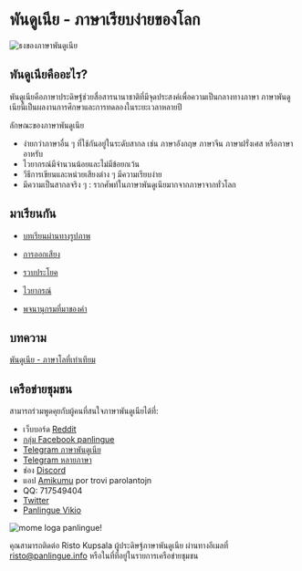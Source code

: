 พันดูเนีย - ภาษาเรียบง่ายของโลก
============================

![](http://www.panlingue.info/bandir/bandir.png "ธงของภาษาพันดูเนีย")

## พันดูเนียคืออะไร?

พันดูเนียคือภาษาประดิษฐ์ช่วยสื่อสารนานาชาติที่มีจุดประสงค์เพื่อความเป็นกลางทางภาษา ภาษาพันดูเนียนี้เป็นผลงานการศึกษาและการทดลองในระยะเวลาหลายปี

ลักษณะของภาษาพันดูเนีย
- ง่ายกว่าภาษาอื่น ๆ ที่ใช้กันอยู่ในระดับสากล เช่น ภาษาอังกฤษ ภาษาจีน ภาษาฝรั่งเศส หรือภาษาอาหรับ
- ไวยากรณ์มีจำนวนน้อยและไม่มีข้อยกเว้น
- วีธีการเขียนและหน่วยเสียงต่าง ๆ มีความเรียบง่าย
- มีความเป็นสากลจริง ๆ : รากศัพท์ในภาษาพันดูเนียมากจากภาษาจากทั่วโลก


## มาเรียนกัน

- [บทเรียนผ่านทางรูปภาพ](http://www.panlingue.info/panlingue/mini_darse.html)
- [การออกเสียง](abc.md)
- [รวบประโยค](fraze.md)
- [ไวยากรณ์](kanun.md)

- [พจนานุกรมที่มาของคำ](leksaslia.md)

## บทความ

[พันดูเนีย - ภาษาโลที่เท่าเทียม](dunia_baxe.md)

## เครือข่ายชุมชน

สามารถร่วมพูดคุยกับผู้คนที่สนใจภาษาพันดูเนียได้ที่:

- เว็บบอร์ด [Reddit](https://www.reddit.com/r/panlingue/)
- [กลุ่ม Facebook panlingue](http://www.facebook.com/groups/panlingue)
- [Telegram ภาษาพันดูเนีย](https://t.me/joinchat/AAAAAENlKqzlMtGkrmf5rg)
- [Telegram หลายภาษา](https://t.me/joinchat/AAAAAEPVsifmS6xRLAlxVA)
- ช่อง [Discord](https://discord.gg/FWavWeG)
- แอป [Amikumu](https://amikumu.com/) por trovi parolantojn
- QQ: 717549404
- [Twitter](https://twitter.com/panlingue_)
- [Panlingue Vikio](http://eo.panlingue.wikia.com/wiki/%C4%88efpa%C4%9Do)

![](http://www.panlingue.info/grafe/mome_loga_panlingue.png "mome loga panlingue!")

คุณสามารถติดต่อ Risto Kupsala ผู้ประดิษฐ์ภาษาพันดูเนีย ผ่านทางอีเมลที่ [risto@panlingue.info](mailto:risto@panlingue.info) หรือในที่ที่อยู่ในรายการเครือข่ายชุมชน
